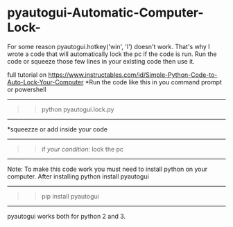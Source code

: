 # pyautogui-Automatic-Computer-Lock-
For some reason pyautogui.hotkey('win', 'l') doesn't work. That's why I wrote a code that will automatically lock the pc if the code is run. Run the code or squeeze those few lines in your existing code then use it. 

full tutorial on https://www.instructables.com/id/Simple-Python-Code-to-Auto-Lock-Your-Computer
*Run the code like this in you command prompt or powershell
________________________________________
> >python pyautogui.lock.py
________________________________________

*squeezze or add inside your code
_____________________________
> >if _your condition_: 
       lock the pc
_____________________________

Note:
To make this code work you must need to install python on your computer. 
After installing python install pyautogui 
___________________________________________________
> >pip install pyautogui
---------------------------------------------------
pyautogui works both for python 2 and 3.
